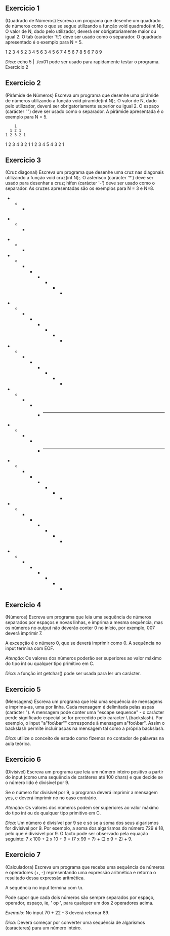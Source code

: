 Exercício 1
-----------
(Quadrado de Números) Escreva um programa que desenhe um quadrado de números como o que se segue utilizando a função void quadrado(int N);. O valor de N, dado pelo utilizador, deverá ser obrigatoriamente maior ou igual 2. O tab (carácter '\t') deve ser usado como o separador. O quadrado apresentado é o exemplo para N = 5.

1       2       3       4      5
2       3       4       5      6
3       4       5       6      7
4       5       6       7      8
5       6       7       8      9

*Dica*: echo 5 | ./ex01 pode ser usado para rapidamente testar o programa.
Exercício 2

Exercício 2
-----------
(Pirâmide de Números) Escreva um programa que desenhe uma pirâmide de números utilizando a função void piramide(int N);. O valor de N, dado pelo utilizador, deverá ser obrigatoriamente superior ou igual 2. O espaço (carácter ' ') deve ser usado como o separador. A pirâmide apresentada é o exemplo para N = 5.

        1
      1 2 1
    1 2 3 2 1
  1 2 3 4 3 2 1
1 2 3 4 5 4 3 2 1

Exercício 3
-----------
(Cruz diagonal) Escreva um programa que desenhe uma cruz nas diagonais utilizando a função void cruz(int N);. O asterisco (carácter '*') deve ser usado para desenhar a cruz; hífen (carácter '-') deve ser usado como o separador. As cruzes apresentadas são os exemplos para N = 3 e N=8.

* - *
- * -
* - *

* - - - - - - *
- * - - - - * -
- - * - - * - -
- - - * * - - -
- - - * * - - -
- - * - - * - -
- * - - - - * -
* - - - - - - *

Exercício 4
-----------
(Números) Escreva um programa que leia uma sequência de números separados por espaços e novas linhas, e imprima a mesma sequência, mas os números no output não deverão conter 0 no início, por exemplo, 007 deverá imprimir 7.

A excepção é o número 0, que se deverá imprimir como 0. A sequência no input termina com EOF.

*Atenção*: Os valores dos números poderão ser superiores ao valor máximo do tipo int ou qualquer tipo primitivo em C.

*Dica*: a função int getchar() pode ser usada para ler um carácter.

Exercício 5
-----------
(Mensagens) Escreva um programa que leia uma sequência de mensagens e imprima-as, uma por linha. Cada mensagem é delimitada pelas aspas (carácter "). A mensagem pode conter uma "escape sequence" - o carácter perde significado especial se for precedido pelo caracter \ (backslash). Por exemplo, o input "a\"foo\\bar\"" corresponde à mensagem a"foo\bar". Assim o backslash permite incluir aspas na mensagem tal como a própria backslash.

*Dica*: utilize o conceito de estado como fizemos no contador de palavras na aula teórica.

Exercício 6
-----------
(Divisível) Escreva um programa que leia um número inteiro positivo a partir do input (como uma sequência de caráteres até 100 chars) e que decide se o número lido é divisível por 9.

Se o número for divisível por 9, o programa deverá imprimir a mensagem yes, e deverá imprimir no no caso contrário.

*Atenção*: Os valores dos números podem ser superiores ao valor máximo do tipo int ou de qualquer tipo primitivo em C.

*Dica*: Um número é divisível por 9 se e só se a soma dos seus algarismos for divisível por 9. Por exemplo, a soma dos algarismos do número 729 é 18, pelo que é divisível por 9. O facto pode ser observado pela equação seguinte: 7 x 100 + 2 x 10 + 9 = (7 x 99 + 7) + (2 x 9 + 2) + 9.

Exercício 7
-----------
(Calculadora) Escreva um programa que receba uma sequência de números e operadores (+, -) representando uma expressão aritmética e retorna o resultado dessa expressão aritmética.

A sequência no input termina com \n.

Pode supor que cada dois números são sempre separados por espaço, operador, espaço, ie, ' op ', para qualquer um dos 2 operadores acima.

*Exemplo*: No input 70 + 22 - 3 deverá retornar 89.

*Dica*: Deverá começar por converter uma sequência de algarismos (carácteres) para um número inteiro.
